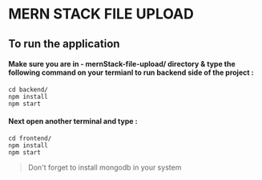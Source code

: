 # MERN STACK FILE UPLOAD 

## To run the application

#### Make sure you are in - mernStack-file-upload/ directory & type the following command on your termianl to run backend side of the project :

```
cd backend/
npm install
npm start
```

#### Next open another terminal and type :
```
cd frontend/
npm install
npm start
```

 > Don't forget to install mongodb in your system 
